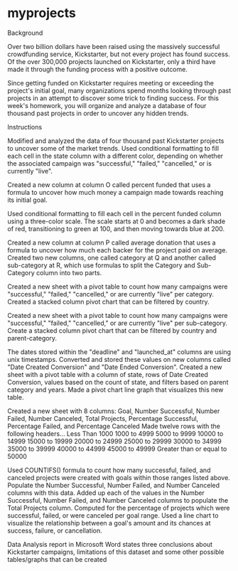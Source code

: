# myprojects

Background

Over two billion dollars have been raised using the massively successful crowdfunding service, Kickstarter, but not every project has found success. Of the over 300,000 projects launched on Kickstarter, only a third have made it through the funding process with a positive outcome.

Since getting funded on Kickstarter requires meeting or exceeding the project's initial goal, many organizations spend months looking through past projects in an attempt to discover some trick to finding success. For this week's homework, you will organize and analyze a database of four thousand past projects in order to uncover any hidden trends.


Instructions




Modified and analyzed the data of four thousand past Kickstarter projects to uncover some of the market trends. Used conditional formatting to fill each cell in the state column with a different color, depending on whether the associated campaign was "successful," "failed," "cancelled," or is currently "live".

Created a new column at column O called percent funded that uses a formula to uncover how much money a campaign made towards reaching its initial goal.

Used conditional formatting to fill each cell in the percent funded column using a three-color scale. The scale starts at 0 and becomes a dark shade of red, transitioning to green at 100, and then moving towards blue at 200.


Created a new column at column P called average donation that uses a formula to uncover how much each backer for the project paid on average.
Created two new columns, one called category at Q and another called sub-category at R, which use formulas to split the Category and Sub-Category column into two parts.






Created a new sheet with a pivot table to count how many campaigns were "successful," "failed," "cancelled," or are currently "live" per category.
Created a stacked column pivot chart that can be filtered by country.


Created a new sheet with a pivot table to count how many campaigns were "successful," "failed," "cancelled," or are currently "live" per sub-category.
Create a stacked column pivot chart that can be filtered by country and parent-category.

The dates stored within the "deadline" and "launched_at" columns are using unix timestamps. Converted and stored these values on new columns called "Date Created Conversion" and "Date Ended Conversion".
Created a new sheet with a pivot table with a column of state, rows of Date Created Conversion, values based on the count of state, and filters based on parent category and years.
Made a pivot chart line graph that visualizes this new table.

Created a new sheet with 8 columns: Goal, Number Successful, Number Failed, Number Canceled, Total Projects, Percentage Successful, Percentage Failed, and Percentage Canceled
Made twelve rows with the following headers...
Less Than 1000
1000 to 4999
5000 to 9999
10000 to 14999
15000 to 19999
20000 to 24999
25000 to 29999
30000 to 34999
35000 to 39999
40000 to 44999
45000 to 49999
Greater than or equal to 50000

Used COUNTIFS() formula to count how many successful, failed, and canceled projects were created with goals within those ranges listed above. Populate the Number Successful, Number Failed, and Number Canceled columns with this data.
Added up each of the values in the Number Successful, Number Failed, and Number Canceled columns to populate the Total Projects column. Computed for the percentage of projects which were successful, failed, or were canceled per goal range.
Used a line chart to visualize the relationship between a goal's amount and its chances at success, failure, or cancellation.

Data Analysis report in Microsoft Word states three conclusions about Kickstarter campaigns, limitations of this dataset and some other possible tables/graphs that can be created
